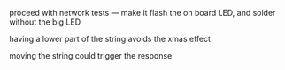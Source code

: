 

proceed with network tests — make it flash the on board LED, and solder without the big LED


having a lower part of the string avoids the xmas effect


moving the string could trigger the response
